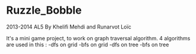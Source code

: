 Ruzzle_Bobble
=============

2013-2014 AL5
By Khelifi Mehdi and Runarvot Loïc

It's a mini game project, to work on graph traversal algorithm.
4 algorithms are used in this : 
    -dfs on grid
    -bfs on grid
    -dfs on tree
    -bfs on tree
